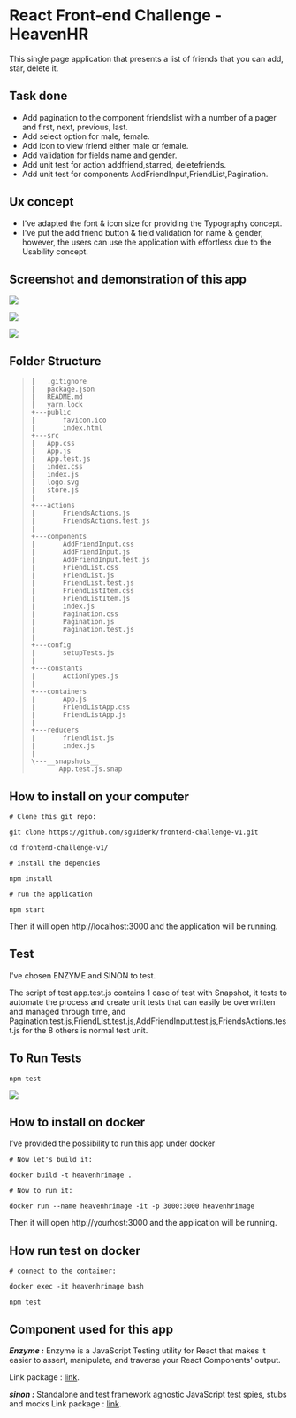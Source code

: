 # React Front-end Challenge - HeavenHR

This single page application that presents a list of friends that you can add, star, delete it.

## Task done

* Add pagination to the component friendslist with a number of a pager and first, next, previous, last.
* Add select option for male, female.
* Add icon to view friend either male or female.
* Add validation for fields name and gender.
* Add unit test for action addfriend,starred, deletefriends.
* Add unit test for components AddFriendInput,FriendList,Pagination.

## Ux concept

* I've adapted the font & icon size for providing the Typography concept.
* I've put the add friend button & field validation for name & gender, however,
  the users can use the application with effortless due to the Usability concept.
  
## Screenshot and demonstration of this app 

![](https://i.imgur.com/K2BlGF7l.png)

![](https://i.imgur.com/8pxQ7PGl.png)

![](https://i.imgur.com/Wz1SrYzl.png)


## Folder Structure


>     |   .gitignore
>     |   package.json
>     |   README.md
>     |   yarn.lock
>     +---public
>     |       favicon.ico
>     |       index.html
>     +---src
>     |   App.css
>     |   App.js
>     |   App.test.js
>     |   index.css
>     |   index.js
>     |   logo.svg
>     |   store.js
>     |   
>     +---actions
>     |       FriendsActions.js
>     |       FriendsActions.test.js
>     |       
>     +---components
>     |       AddFriendInput.css
>     |       AddFriendInput.js
>     |       AddFriendInput.test.js
>     |       FriendList.css
>     |       FriendList.js
>     |       FriendList.test.js
>     |       FriendListItem.css
>     |       FriendListItem.js
>     |       index.js
>     |       Pagination.css
>     |       Pagination.js
>     |       Pagination.test.js
>     |       
>     +---config
>     |       setupTests.js
>     |       
>     +---constants
>     |       ActionTypes.js
>     |       
>     +---containers
>     |       App.js
>     |       FriendListApp.css
>     |       FriendListApp.js
>     |       
>     +---reducers
>     |       friendlist.js
>     |       index.js
>     |       
>     \---__snapshots__
>            App.test.js.snap


## How to install on your computer

`# Clone this git repo:`

`git clone https://github.com/sguiderk/frontend-challenge-v1.git`

`cd frontend-challenge-v1/`

`# install the depencies `

`npm install`

`# run the application `

`npm start `

Then it will open http://localhost:3000 and the application will be running.

## Test

I've chosen ENZYME and SINON to test. 

The script of test app.test.js contains 1 case of test with Snapshot, it tests to automate the process and create unit tests that can easily be overwritten and managed through time, and Pagination.test.js,FriendList.test.js,AddFriendInput.test.js,FriendsActions.test.js for the 8 others is normal test unit.

## To Run Tests

`npm test`

![](https://i.imgur.com/hweH2L4l.png)

## How to install on docker

I’ve provided the possibility to run this app under docker 

`# Now let's build it:`

`docker build -t heavenhrimage .`

`# Now to run it:`

`docker run --name heavenhrimage -it -p 3000:3000 heavenhrimage`

Then it will open http://yourhost:3000 and the application will be running.

## How run test on docker

`# connect to the container:`

`docker exec -it heavenhrimage bash`

`npm test`

## Component used for this app

_**Enzyme :**_ Enzyme is a JavaScript Testing utility for React that makes it easier to assert, manipulate, and traverse your React Components' output.

Link package :  [link](https://www.npmjs.com/package/enzyme).


_**sinon :**_ Standalone and test framework agnostic JavaScript test spies, stubs and mocks
Link package :  [link](https://www.npmjs.com/package/sinon).
